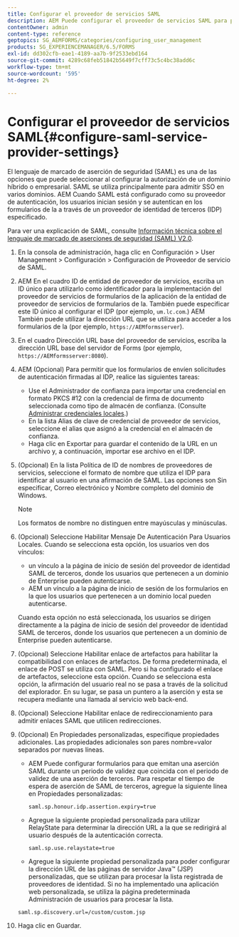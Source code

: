 ```yaml
---
title: Configurar el proveedor de servicios SAML
description: AEM Puede configurar el proveedor de servicios SAML para permitir que los usuarios inicien sesión y se autentiquen en los formularios de la a través de un proveedor de identidad de terceros (IDP) especificado.
contentOwner: admin
content-type: reference
geptopics: SG_AEMFORMS/categories/configuring_user_management
products: SG_EXPERIENCEMANAGER/6.5/FORMS
exl-id: dd302cfb-eae1-4189-aa7b-9f2533ebd164
source-git-commit: 4289c68feb51842b5649f7cff73c5c4bc38add6c
workflow-type: tm+mt
source-wordcount: '595'
ht-degree: 2%

---
```


# Configurar el proveedor de servicios SAML{#configure-saml-service-provider-settings}

El lenguaje de marcado de aserción de seguridad (SAML) es una de las opciones que puede seleccionar al configurar la autorización de un dominio híbrido o empresarial. SAML se utiliza principalmente para admitir SSO en varios dominios. AEM Cuando SAML está configurado como su proveedor de autenticación, los usuarios inician sesión y se autentican en los formularios de la a través de un proveedor de identidad de terceros (IDP) especificado.

Para ver una explicación de SAML, consulte [Información técnica sobre el lenguaje de marcado de aserciones de seguridad (SAML) V2.0](http://docs.oasis-open.org/security/saml/Post2.0/sstc-saml-tech-overview-2.0.html).

1. En la consola de administración, haga clic en Configuración > User Management > Configuración > Configuración de Proveedor de servicio de SAML.
1. AEM En el cuadro ID de entidad de proveedor de servicios, escriba un ID único para utilizarlo como identificador para la implementación del proveedor de servicios de formularios de la aplicación de la entidad de proveedor de servicios de formularios de la. También puede especificar este ID único al configurar el IDP (por ejemplo, `um.lc.com`.) AEM También puede utilizar la dirección URL que se utiliza para acceder a los formularios de la (por ejemplo, `https://AEMformsserver`).
1. En el cuadro Dirección URL base del proveedor de servicios, escriba la dirección URL base del servidor de Forms (por ejemplo, `https://AEMformsserver:8080`).
1. AEM (Opcional) Para permitir que los formularios de envíen solicitudes de autenticación firmadas al IDP, realice las siguientes tareas:

   * Use el Administrador de confianza para importar una credencial en formato PKCS #12 con la credencial de firma de documento seleccionada como tipo de almacén de confianza. (Consulte [Administrar credenciales locales](/help/forms/using/admin-help/local-credentials.md#managing-local-credentials).)
   * En la lista Alias de clave de credencial de proveedor de servicios, seleccione el alias que asignó a la credencial en el almacén de confianza.
   * Haga clic en Exportar para guardar el contenido de la URL en un archivo y, a continuación, importar ese archivo en el IDP.

1. (Opcional) En la lista Política de ID de nombres de proveedores de servicios, seleccione el formato de nombre que utiliza el IDP para identificar al usuario en una afirmación de SAML. Las opciones son Sin especificar, Correo electrónico y Nombre completo del dominio de Windows.

   >[!NOTE]
   >
   >Los formatos de nombre no distinguen entre mayúsculas y minúsculas.

1. (Opcional) Seleccione Habilitar Mensaje De Autenticación Para Usuarios Locales. Cuando se selecciona esta opción, los usuarios ven dos vínculos:

   * un vínculo a la página de inicio de sesión del proveedor de identidad SAML de terceros, donde los usuarios que pertenecen a un dominio de Enterprise pueden autenticarse.
   * AEM un vínculo a la página de inicio de sesión de los formularios en la que los usuarios que pertenecen a un dominio local pueden autenticarse.

   Cuando esta opción no está seleccionada, los usuarios se dirigen directamente a la página de inicio de sesión del proveedor de identidad SAML de terceros, donde los usuarios que pertenecen a un dominio de Enterprise pueden autenticarse.

1. (Opcional) Seleccione Habilitar enlace de artefactos para habilitar la compatibilidad con enlaces de artefactos. De forma predeterminada, el enlace de POST se utiliza con SAML. Pero si ha configurado el enlace de artefactos, seleccione esta opción. Cuando se selecciona esta opción, la afirmación del usuario real no se pasa a través de la solicitud del explorador. En su lugar, se pasa un puntero a la aserción y esta se recupera mediante una llamada al servicio web back-end.
1. (Opcional) Seleccione Habilitar enlace de redireccionamiento para admitir enlaces SAML que utilicen redirecciones.
1. (Opcional) En Propiedades personalizadas, especifique propiedades adicionales. Las propiedades adicionales son pares nombre=valor separados por nuevas líneas.

   * AEM Puede configurar formularios para que emitan una aserción SAML durante un periodo de validez que coincida con el periodo de validez de una aserción de terceros. Para respetar el tiempo de espera de aserción de SAML de terceros, agregue la siguiente línea en Propiedades personalizadas:

     `saml.sp.honour.idp.assertion.expiry=true`

   * Agregue la siguiente propiedad personalizada para utilizar RelayState para determinar la dirección URL a la que se redirigirá al usuario después de la autenticación correcta.

     `saml.sp.use.relaystate=true`

   * Agregue la siguiente propiedad personalizada para poder configurar la dirección URL de las páginas de servidor Java™ (JSP) personalizadas, que se utilizan para procesar la lista registrada de proveedores de identidad. Si no ha implementado una aplicación web personalizada, se utiliza la página predeterminada Administración de usuarios para procesar la lista.

   `saml.sp.discovery.url=/custom/custom.jsp`

1. Haga clic en Guardar.

